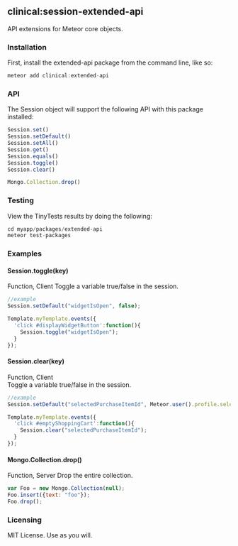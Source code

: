 ## clinical:session-extended-api

API extensions for Meteor core objects.


### Installation

First, install the extended-api package from the command line, like so:

````js
meteor add clinical:extended-api
````

### API

The Session object will support the following API with this package installed:  

````js
Session.set()
Session.setDefault()
Session.setAll()
Session.get()
Session.equals()
Session.toggle()
Session.clear()
````

````js
Mongo.Collection.drop()
````


### Testing  

View the TinyTests results by doing the following:  
````js
cd myapp/packages/extended-api
meteor test-packages
````


### Examples  

#### Session.toggle(key)  
Function, Client
Toggle a variable true/false in the session.

````js
//example
Session.setDefault("widgetIsOpen", false);

Template.myTemplate.events({
  'click #displayWidgetButton':function(){
    Session.toggle("widgetIsOpen");
  }
});
````

#### Session.clear(key)  
Function, Client  
Toggle a variable true/false in the session.

````js
//example
Session.setDefault("selectedPurchaseItemId", Meteor.user().profile.selectedItemId);

Template.myTemplate.events({
  'click #emptyShoppingCart':function(){
    Session.clear("selectedPurchaseItemId");
  }
});
````

#### Mongo.Collection.drop()  
Function, Server
Drop the entire collection.  
````js
var Foo = new Mongo.Collection(null);
Foo.insert({text: "foo"});
Foo.drop();
````

### Licensing

MIT License.  Use as you will.
